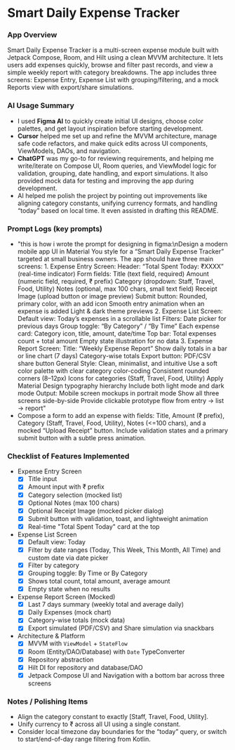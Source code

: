 # Smart Daily Expense Tracker

### App Overview
Smart Daily Expense Tracker is a multi-screen expense module built with Jetpack Compose, Room, and Hilt using a clean MVVM architecture. It lets users add expenses quickly, browse and filter past records, and view a simple weekly report with category breakdowns.
The app includes three screens: Expense Entry, Expense List with grouping/filtering, and a mock Reports view with export/share simulations.

### AI Usage Summary
- I used **Figma AI** to quickly create initial UI designs, choose color palettes, and get layout inspiration before starting development.
- **Cursor** helped me set up and refine the MVVM architecture, manage safe code refactors, and make quick edits across UI components, ViewModels, DAOs, and navigation.
- **ChatGPT** was my go-to for reviewing requirements, and helping me write/iterate on Compose UI, Room queries, and ViewModel logic for validation, grouping, date handling, and export simulations. It also provided mock data for testing and improving the app during development.
- AI helped me polish the project by pointing out improvements like aligning category constants, unifying currency formats, and handling “today” based on local time. It even assisted in drafting this README.

### Prompt Logs (key prompts)
- "this is how i wrote the prompt for designing in figma:\nDesign a modern mobile app UI in Material You style for a “Smart Daily Expense Tracker” targeted at small business owners. The app should have three main screens: 1. Expense Entry Screen: Header: “Total Spent Today: ₹XXXX” (real-time indicator) Form fields: Title (text field, required) Amount (numeric field, required, ₹ prefix) Category (dropdown: Staff, Travel, Food, Utility) Notes (optional, max 100 chars, small text field) Receipt Image (upload button or image preview) Submit button: Rounded, primary color, with an add icon Smooth entry animation when an expense is added Light & dark theme previews 2. Expense List Screen: Default view: Today’s expenses in a scrollable list Filters: Date picker for previous days Group toggle: “By Category” / “By Time” Each expense card: Category icon, title, amount, date/time Top bar: Total expenses count + total amount Empty state illustration for no data 3. Expense Report Screen: Title: “Weekly Expense Report” Show daily totals in a bar or line chart (7 days) Category-wise totals Export button: PDF/CSV share button General Style: Clean, minimalist, and intuitive Use a soft color palette with clear category color-coding Consistent rounded corners (8–12px) Icons for categories (Staff, Travel, Food, Utility) Apply Material Design typography hierarchy Include both light mode and dark mode Output: Mobile screen mockups in portrait mode Show all three screens side-by-side Provide clickable prototype flow from entry → list → report"
- Compose a form to add an expense with fields: Title, Amount (₹ prefix), Category (Staff, Travel, Food, Utility), Notes (<=100 chars), and a mocked “Upload Receipt” button. Include validation states and a primary submit button with a subtle press animation.

### Checklist of Features Implemented
- Expense Entry Screen
  - [x] Title input
  - [x] Amount input with ₹ prefix
  - [x] Category selection (mocked list)
  - [x] Optional Notes (max 100 chars)
  - [x] Optional Receipt Image (mocked picker dialog)
  - [x] Submit button with validation, toast, and lightweight animation
  - [x] Real-time "Total Spent Today" card at the top

- Expense List Screen
  - [x] Default view: Today
  - [x] Filter by date ranges (Today, This Week, This Month, All Time) and custom date via date picker
  - [x] Filter by category
  - [x] Grouping toggle: By Time or By Category
  - [x] Shows total count, total amount, average amount
  - [x] Empty state when no results
  
- Expense Report Screen (Mocked)
  - [x] Last 7 days summary (weekly total and average daily)
  - [x] Daily Expenses (mock chart)
  - [x] Category-wise totals (mock data)
  - [x] Export simulated (PDF/CSV) and Share simulation via snackbars

- Architecture & Platform
  - [x] MVVM with `ViewModel` + `StateFlow`
  - [x] Room (Entity/DAO/Database) with `Date` TypeConverter
  - [x] Repository abstraction
  - [x] Hilt DI for repository and database/DAO
  - [x] Jetpack Compose UI and Navigation with a bottom bar across three screens

### Notes / Polishing Items
- Align the category constant to exactly [Staff, Travel, Food, Utility].
- Unify currency to ₹ across all UI using a single constant.
- Consider local timezone day boundaries for the “today” query, or switch to start/end-of-day range filtering from Kotlin.
